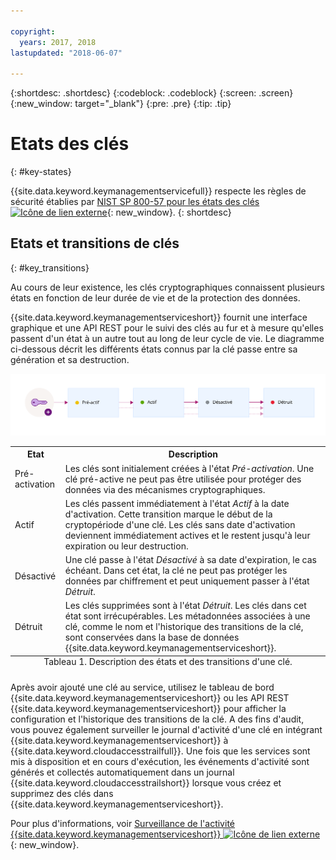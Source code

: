 ```yaml
---

copyright:
  years: 2017, 2018
lastupdated: "2018-06-07"

---
```


{:shortdesc: .shortdesc}
{:codeblock: .codeblock}
{:screen: .screen}
{:new_window: target="_blank"}
{:pre: .pre}
{:tip: .tip}

# Etats des clés
{: #key-states}

{{site.data.keyword.keymanagementservicefull}} respecte les règles de sécurité établies par [NIST SP 800-57 pour les états des clés ![Icône de lien externe](../../../icons/launch-glyph.svg "Icône de lien externe")](http://nvlpubs.nist.gov/nistpubs/SpecialPublications/NIST.SP.800-57pt1r4.pdf){: new_window}.
{: shortdesc}

## Etats et transitions de clés
{: #key_transitions}

Au cours de leur existence, les clés cryptographiques connaissent plusieurs états en fonction de leur durée de vie et de la protection des données. 

{{site.data.keyword.keymanagementserviceshort}} fournit une interface graphique et une API REST pour le suivi des clés au fur et à mesure qu'elles passent d'un état à un autre tout au long de leur cycle de vie. Le diagramme ci-dessous décrit les différents états connus par la clé passe entre sa génération et sa destruction.

![Ce diagramme présente les mêmes composants que ceux décrits dans le tableau de définitions ci-dessous.](../images/key-states_min.svg)

<table>
  <tr>
    <th>Etat</th>
    <th>Description</th>
  </tr>
  <tr>
    <td>Pré-activation</td>
    <td>Les clés sont initialement créées à l'état <i>Pré-activation</i>. Une clé pré-active ne peut pas être utilisée pour protéger des données via des mécanismes cryptographiques.</td>
  </tr>
  <tr>
    <td>Actif</td>
    <td>Les clés passent immédiatement à l'état <i>Actif</i> à la date d'activation. Cette transition marque le début de la cryptopériode d'une clé. Les clés sans date d'activation deviennent immédiatement actives et le restent jusqu'à leur expiration ou leur destruction.</td>
  </tr>
  <tr>
    <td>Désactivé</td>
    <td>Une clé passe à l'état <i>Désactivé</i> à sa date d'expiration, le cas échéant. Dans cet état, la clé ne peut pas protéger les données par chiffrement et peut uniquement passer à l'état <i>Détruit</i>.</td>
  </tr>
  <tr>
    <td>Détruit</td>
    <td>Les clés supprimées sont à l'état <i>Détruit</i>. Les clés dans cet état sont irrécupérables. Les métadonnées associées à une clé, comme le nom et l'historique des transitions de la clé, sont conservées dans la base de données {{site.data.keyword.keymanagementserviceshort}}.</td>
  </tr>
  <caption style="caption-side:bottom;">Tableau 1. Description des états et des transitions d'une clé.</caption>
</table>

Après avoir ajouté une clé au service, utilisez le tableau de bord {{site.data.keyword.keymanagementserviceshort}} ou les API REST {{site.data.keyword.keymanagementserviceshort}} pour afficher la configuration et l'historique des transitions de la clé. A des fins d'audit, vous pouvez également surveiller le journal d'activité d'une clé en intégrant {{site.data.keyword.keymanagementserviceshort}} à {{site.data.keyword.cloudaccesstrailfull}}. Une fois que les services sont mis à disposition et en  cours d'exécution, les événements d'activité sont générés et collectés automatiquement dans un journal {{site.data.keyword.cloudaccesstrailshort}} lorsque vous créez et supprimez des clés dans {{site.data.keyword.keymanagementserviceshort}}. 

Pour plus d'informations, voir [Surveillance de l'activité {{site.data.keyword.keymanagementserviceshort}} ![Icône de lien externe](../../../icons/launch-glyph.svg "Icône de lien externe")](/docs/services/cloud-activity-tracker/services/security_svcs.html#key_protect){: new_window}.
